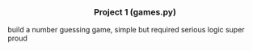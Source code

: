 <h3 align='center'> Project 1 (games.py) </h3>
<p>build a number guessing game, simple but required serious logic
super proud</p>
